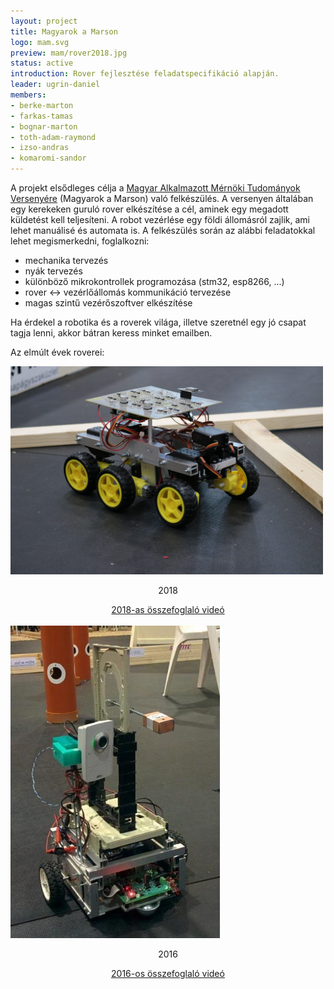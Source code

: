 ```yaml
---
layout: project
title: Magyarok a Marson
logo: mam.svg
preview: mam/rover2018.jpg
status: active
introduction: Rover fejlesztése feladatspecifikáció alapján.
leader: ugrin-daniel
members:
- berke-marton
- farkas-tamas
- bognar-marton
- toth-adam-raymond
- izso-andras
- komaromi-sandor
---
```


A projekt elsődleges célja a <a target="_blank" href="http://www.magyarokamarson.hu/">Magyar Alkalmazott Mérnöki Tudományok Versenyére</a> (Magyarok a Marson) való felkészülés. A versenyen általában egy kerekeken guruló rover elkészítése a cél, aminek egy megadott küldetést kell teljesíteni. A robot vezérlése egy földi állomásról zajlik, ami lehet manuálisé és automata is. A felkészülés során az alábbi feladatokkal lehet megismerkedni, foglalkozni:

- mechanika tervezés
- nyák tervezés
- különböző mikrokontrollek programozása (stm32, esp8266, ...)
- rover <-> vezérlőállomás kommunikáció tervezése
- magas szintű vezérőszoftver elkészítése  

Ha érdekel a robotika és a roverek világa, illetve szeretnél egy jó csapat tagja lenni, akkor bátran keress minket emailben.

Az elmúlt évek roverei:

<img src="/images/projects/mam/rover2018.jpg" width="500px" alt="rover2018">
<div style="text-align: center">
    <p>2018</p>
    <a target="_blank" href="https://drive.google.com/open?id=1y4w-gBMxqJ5Yih-dg5TYHK8Yn5oNeVdu">2018-as összefoglaló videó</a>
</div>
<br>
<img src="/images/projects/mam/rover2016.jpg" height="500px" alt="rover2016">
<div style="text-align: center">
    <p>2016</p>
    <a target="_blank" href="https://www.youtube.com/watch?v=4L2YJJ1X5M4">2016-os összefoglaló videó</a>
</div>
<br>

